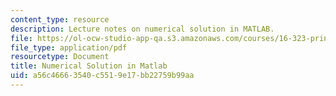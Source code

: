 ```yaml
---
content_type: resource
description: Lecture notes on numerical solution in MATLAB.
file: https://ol-ocw-studio-app-qa.s3.amazonaws.com/courses/16-323-principles-of-optimal-control-spring-2008/a56c46663540c5519e17bb22759b99aa_lec7.pdf
file_type: application/pdf
resourcetype: Document
title: Numerical Solution in Matlab
uid: a56c4666-3540-c551-9e17-bb22759b99aa
---
```

